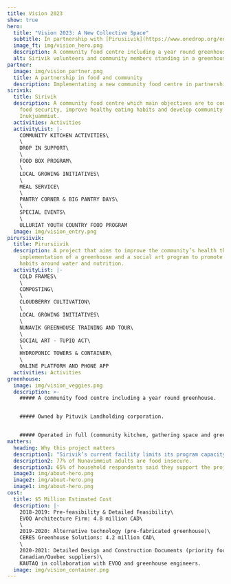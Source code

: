 ```yaml
---
title: Vision 2023
show: true
hero:
  title: "Vision 2023: A New Collective Space"
  subtitle: In partnership with [Pirusiivik](https://www.onedrop.org/en/projects/canada/)
  image_ft: img/vision_hero.png
  description: A community food centre including a year round greenhouse
  alt: Sirivik volunteers and community members standing in a greenhouse
partner:
  image: img/vision_partner.png
  title: A partnership in food and community
  description: Implementating a new community food centre in partnership with Pirursiivik.
sirivik:
  title: Sirivik
  description: A community food centre which main objectives are to contribute to
    food security, improve healthy eating habits and develop community among
    Inukjuammiut.
  activities: Activities
  activityList: |-
    COMMUNITY KITCHEN ACTIVITIES\
    \
    DROP IN SUPPORT\
    \
    FOOD BOX PROGRAM\
    \
    LOCAL GROWING INITIATIVES\
    \
    MEAL SERVICE\
    \
    PANTRY CORNER & BIG PANTRY DAYS\
    \
    SPECIAL EVENTS\
    \
    ULLURIAT YOUTH COUNTRY FOOD PROGRAM
  image: img/vision_entry.png
pirursiivik:
  title: Pirursiivik
  description: A project that aims to improve the community’s health through the
    implementation of a greenhouse and a social art program to promote healthy
    habits around water and nutrition.
  activityList: |-
    COLD FRAMES\
    \
    COMPOSTING\
    \
    CLOUDBERRY CULTIVATION\
    \
    LOCAL GROWING INITIATIVES\
    \
    NUNAVIK GREENHOUSE TRAINING AND TOUR\
    \
    SOCIAL ART - TUPIQ ACT\
    \
    HYDROPONIC TOWERS & CONTAINER\
    \
    ONLINE PLATFORM AND PHONE APP
  activities: Activities
greenhouse:
  image: img/vision_veggies.png
  description: >-
    ##### A community food centre including a year round greenhouse.


    ##### Owned by Pituvik Landholding corporation.


    ##### Operated in full (community kitchen, gathering space and greenhouse) by Sirivik.
matters:
  heading: Why this project matters
  description1: "Sirivik’s current facility limits its program capacity. "
  description2: 77% of Nunavimmiut adults are food insecure.
  description3: 65% of household respondents said they support the project
  image3: img/about-hero.png
  image2: img/about-hero.png
  image1: img/about-hero.png
cost:
  title: $5 Million Estimated Cost
  description: |-
    2018-2019: Pre-feasibility & Detailed Feasibility\
    EVOQ Architecture Firm: 4.8 million CAD\
    \
    2019-2020: Alternative technology (pre-fabricated greenhouse)\
    CERES Greenhouse Solutions: 4.2 million CAD\
    \
    2020-2021: Detailed Design and Construction Documents (priority for\
    Canadian/Quebec suppliers)\
    KAUTAQ in collaboration with EVOQ and greenhouse engineers.
  image: img/vision_container.png
---
```

